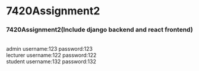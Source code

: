 # 7420Assignment2
### 7420Assignment2(Include django backend and react frontend)
<br>admin username:123 password:123
<br>lecturer username:122 password:122
<br>student username:132 password:132
